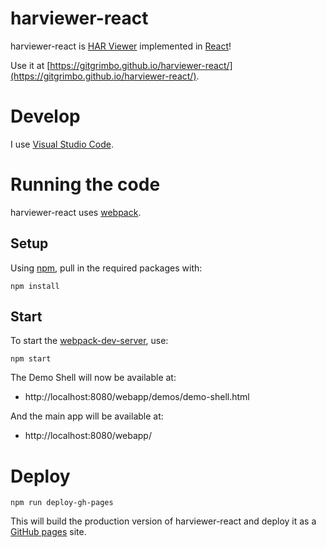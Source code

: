 # harviewer-react

harviewer-react is [HAR Viewer](https://github.com/janodvarko/harviewer)
implemented in [React](https://facebook.github.io/react/)!

Use it at [https://gitgrimbo.github.io/harviewer-react/](https://gitgrimbo.github.io/harviewer-react/).

# Develop

I use [Visual Studio Code](https://code.visualstudio.com).

# Running the code

harviewer-react uses [webpack](https://webpack.github.io/).

## Setup

Using [npm](https://www.npmjs.com/), pull in the required packages with:

    npm install

## Start

To start the [webpack-dev-server](https://webpack.github.io/docs/webpack-dev-server.html), use:

    npm start

The Demo Shell will now be available at:

- http://localhost:8080/webapp/demos/demo-shell.html

And the main app will be available at:

- http://localhost:8080/webapp/

# Deploy

    npm run deploy-gh-pages

This will build the production version of harviewer-react and deploy it as a
[GitHub pages](https://pages.github.com/) site.
